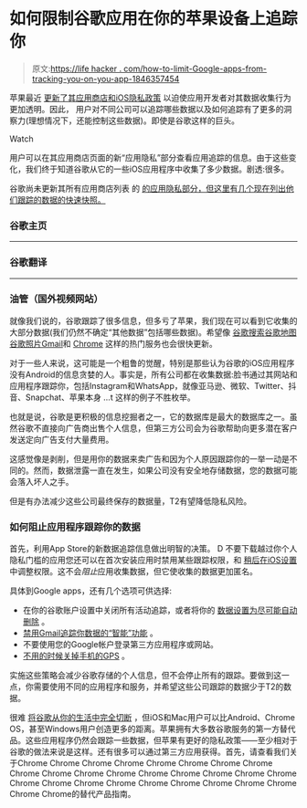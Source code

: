 # 如何限制谷歌应用在你的苹果设备上追踪你

> 原文:[https://life hacker . com/how-to-limit-Google-apps-from-tracking-you-on-you-app-1846357454](https://lifehacker.com/how-to-limit-googles-apps-from-tracking-you-on-your-app-1846357454)

苹果最近 [更新了其应用商店和iOS隐私政策](https://lifehacker.com/how-to-piss-off-advertisers-with-your-ios-14-settings-1844870607) 以迫使应用开发者对其数据收集行为更加透明。因此， 用户对不同公司可以追踪哪些数据以及如何追踪有了更多的洞察力(理想情况下，还能控制这些数据)。即使是谷歌这样的巨头。

Watch

用户可以在其应用商店页面的新“应用隐私”部分查看应用追踪的信息。由于这些变化，我们终于知道谷歌从它的一些iOS应用程序中收集了多少数据。剧透:很多。

谷歌尚未更新其所有应用商店列表 的 [的应用隐私部分，但这里有几个现在列出他们跟踪的数据的快速快照。](https://apps.apple.com/us/developer/google-llc/id281956209)

### 谷歌主页

* * *

### 谷歌翻译

* * *

### 油管（国外视频网站）

就像我们说的，谷歌跟踪了很多信息，但多亏了苹果，我们现在可以看到它收集的大部分数据(我们仍然不确定“其他数据”包括哪些数据)。希望像 [谷歌搜索](https://apps.apple.com/us/app/google/id284815942)[谷歌地图](https://apps.apple.com/us/app/google-maps-transit-food/id585027354)[谷歌照片](https://apps.apple.com/us/app/google-photos/id962194608)[Gmail](https://apps.apple.com/us/app/gmail-email-by-google/id422689480)和 [Chrome](https://apps.apple.com/us/app/google-chrome/id535886823) 这样的热门服务也会很快更新。

对于一些人来说，这可能是一个粗鲁的觉醒，特别是那些认为谷歌的iOS应用程序没有Android的信息贪婪的人。事实是，所有公司都在收集数据:脸书通过其网站和应用程序跟踪你，包括Instagram和WhatsApp，就像亚马逊、微软、Twitter、抖音、Snapchat、苹果本身 …t 这样的例子不胜枚举。

也就是说，谷歌是更积极的信息挖掘者之一，它的数据库是最大的数据库之一。虽然谷歌不直接向广告商出售个人信息，但第三方公司会为谷歌帮助向更多潜在客户发送定向广告支付大量费用。

这感觉像是剥削，但是用你的数据来卖广告和因为个人原因跟踪你的一举一动是不同的。然而，数据泄露一直在发生，如果公司没有安全地存储数据，您的数据可能会落入坏人之手。

但是有办法减少这些公司最终保存的数据量，T2有望降低隐私风险。

### 如何阻止应用程序跟踪你的数据

首先，利用App Store的新数据追踪信息做出明智的决策。 D 不要下载越过你个人隐私门槛的应用您还可以在首次安装应用时禁用某些跟踪权限，和 [稍后在iOS设置](https://lifehacker.com/how-to-piss-off-advertisers-with-your-ios-14-settings-1844870607) 中调整权限。这不会*阻止*应用收集数据，但它使收集的数据更加匿名。

具体到Google apps，还有几个选项可供选择:

*   在你的谷歌账户设置中关闭所有活动追踪，或者将你的 [数据设置为尽可能自动删除](https://lifehacker.com/how-to-automatically-delete-your-google-data-and-why-y-1839614022) 。
*   [禁用Gmail追踪你数据的“智能”功能](https://lifehacker.com/turn-off-gmails-smart-features-to-avoid-tracking-1845691806) 。
*   不要使用您的Google帐户登录第三方应用程序或网站。
*   [不用的时候关掉手机的GPS](https://lifehacker.com/psa-your-phone-logs-everywhere-you-go-heres-how-to-t-1486085759) 。

实施这些策略会减少谷歌存储的个人信息，但不会停止所有的跟踪。要做到这一点，你需要使用不同的应用程序和服务，并希望这些公司跟踪的数据少于T2的数据。

很难 [将谷歌从你的生活中完全切断](https://lifehacker.com/the-comprehensive-guide-to-quitting-google-1830001964) ，但iOS和Mac用户可以比Android、Chrome OS，甚至Windows用户创造更多的距离。苹果拥有大多数谷歌服务的第一方替代品。这些应用程序仍然会跟踪一些数据，但苹果有更好的隐私政策——至少相对于谷歌的做法来说是这样。还有很多可以通过第三方应用获得。首先，请查看我们关于Chrome Chrome Chrome Chrome Chrome Chrome Chrome Chrome Chrome Chrome Chrome Chrome Chrome Chrome Chrome Chrome Chrome Chrome Chrome Chrome Chrome Chrome Chrome Chrome Chrome Chrome Chrome Chrome的替代产品指南。